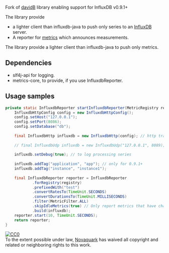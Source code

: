 Fork of [davidB](https://github.com/davidB/metrics-influxdb) library enabling support for InfluxDB v0.9.1+

The library provide

* a lighter client than influxdb-java to push only series to an [InfluxDB](http://influxdb.org) server.
* A reporter for [metrics](http://metrics.codahale.com/) which announces measurements.

The library provide a lighter client than influxdb-java to push only metrics.

## Dependencies

* slf4j-api for logging.
* metrics-core, to provide, if you use InfluxdbReporter.

## Usage samples
```java
private static InfluxdbReporter startInfluxdbReporter(MetricRegistry registry) throws Exception {
	InfluxdbHttpConfig config = new InfluxdbHttpConfig();
	config.setHost("127.0.0.1");
	config.setPort(8086);
	config.setDatabase("db");
	
	final InfluxdbHttp influxdb = new InfluxdbHttp(config); // http transport
	
	// final InfluxdbUdp influxdb = new InfluxdbUdp("127.0.0.1", 8089); // udp transport
	
	influxdb.setDebug(true); // to log processing series
	
	influxdb.addTag("application", "app"); // only for 0.9.1+
	influxdb.addTag("instance", "instance1");
	
	final InfluxdbReporter reporter = InfluxdbReporter
			.forRegistry(registry)
			.prefixedWith("test")
			.convertRatesTo(TimeUnit.SECONDS)
			.convertDurationsTo(TimeUnit.MILLISECONDS)
			.filter(MetricFilter.ALL)
			.skipIdleMetrics(true) // Only report metrics that have changed.
			.build(influxdb);
	reporter.start(10, TimeUnit.SECONDS);
	return reporter;
}
```

<p xmlns:dct="http://purl.org/dc/terms/">
  <a rel="license"
     href="http://creativecommons.org/publicdomain/zero/1.0/">
    <img src="http://i.creativecommons.org/p/zero/1.0/88x31.png" style="border-style: none;" alt="CC0" />
  </a>
  <br />
  To the extent possible under law,
  <a rel="dct:publisher"
     href="https://github.com/orgs/novaquark">
    <span property="dct:title">Novaquark</span></a>
  has waived all copyright and related or neighboring rights to
  this work.
</p>

